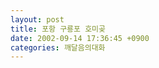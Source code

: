 ```yaml
---
layout: post
title: 포항 구룡포 호미곶
date: 2002-09-14 17:36:45 +0900
categories: 깨달음의대화
---
```

<img src="./assets/attach/images/198/377/1031992605.jpg" border="0" alt="" />
